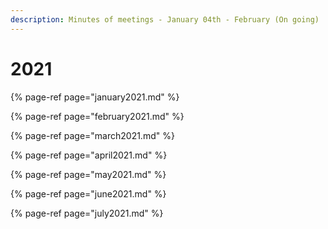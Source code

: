```yaml
---
description: Minutes of meetings - January 04th - February (On going)
---
```


# 2021



{% page-ref page="january2021.md" %}

{% page-ref page="february2021.md" %}

{% page-ref page="march2021.md" %}

{% page-ref page="april2021.md" %}

{% page-ref page="may2021.md" %}

{% page-ref page="june2021.md" %}

{% page-ref page="july2021.md" %}



